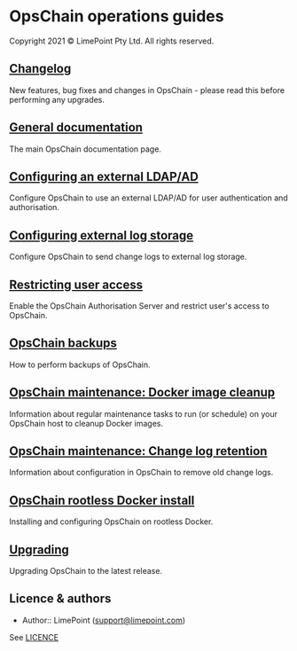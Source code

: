 # OpsChain operations guides

Copyright 2021 © LimePoint Pty Ltd. All rights reserved.

## [Changelog](../../CHANGELOG.md)

New features, bug fixes and changes in OpsChain - please read this before performing any upgrades.

## [General documentation](../)

The main OpsChain documentation page.

## [Configuring an external LDAP/AD](configuring_external_ldap.md)

Configure OpsChain to use an external LDAP/AD for user authentication and authorisation.

## [Configuring external log storage](log_forwarding.md)

Configure OpsChain to send change logs to external log storage.

## [Restricting user access](restricting_user_access.md)

Enable the OpsChain Authorisation Server and restrict user's access to OpsChain.

## [OpsChain backups](backups.md)

How to perform backups of OpsChain.

## [OpsChain maintenance: Docker image cleanup](docker_image_cleanup.md)

Information about regular maintenance tasks to run (or schedule) on your OpsChain host to cleanup Docker images.

## [OpsChain maintenance: Change log retention](change_log_retention.md)

Information about configuration in OpsChain to remove old change logs.

## [OpsChain rootless Docker install](rootless_install.md)

Installing and configuring OpsChain on rootless Docker.

## [Upgrading](upgrading.md)

Upgrading OpsChain to the latest release.

## Licence & authors

- Author:: LimePoint (support@limepoint.com)

See [LICENCE](../../LICENCE)
